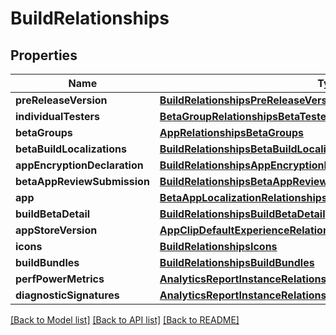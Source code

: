 # BuildRelationships

## Properties
Name | Type | Description | Notes
------------ | ------------- | ------------- | -------------
**preReleaseVersion** | [**BuildRelationshipsPreReleaseVersion**](BuildRelationshipsPreReleaseVersion.md) |  | [optional] 
**individualTesters** | [**BetaGroupRelationshipsBetaTesters**](BetaGroupRelationshipsBetaTesters.md) |  | [optional] 
**betaGroups** | [**AppRelationshipsBetaGroups**](AppRelationshipsBetaGroups.md) |  | [optional] 
**betaBuildLocalizations** | [**BuildRelationshipsBetaBuildLocalizations**](BuildRelationshipsBetaBuildLocalizations.md) |  | [optional] 
**appEncryptionDeclaration** | [**BuildRelationshipsAppEncryptionDeclaration**](BuildRelationshipsAppEncryptionDeclaration.md) |  | [optional] 
**betaAppReviewSubmission** | [**BuildRelationshipsBetaAppReviewSubmission**](BuildRelationshipsBetaAppReviewSubmission.md) |  | [optional] 
**app** | [**BetaAppLocalizationRelationshipsApp**](BetaAppLocalizationRelationshipsApp.md) |  | [optional] 
**buildBetaDetail** | [**BuildRelationshipsBuildBetaDetail**](BuildRelationshipsBuildBetaDetail.md) |  | [optional] 
**appStoreVersion** | [**AppClipDefaultExperienceRelationshipsReleaseWithAppStoreVersion**](AppClipDefaultExperienceRelationshipsReleaseWithAppStoreVersion.md) |  | [optional] 
**icons** | [**BuildRelationshipsIcons**](BuildRelationshipsIcons.md) |  | [optional] 
**buildBundles** | [**BuildRelationshipsBuildBundles**](BuildRelationshipsBuildBundles.md) |  | [optional] 
**perfPowerMetrics** | [**AnalyticsReportInstanceRelationshipsSegments**](AnalyticsReportInstanceRelationshipsSegments.md) |  | [optional] 
**diagnosticSignatures** | [**AnalyticsReportInstanceRelationshipsSegments**](AnalyticsReportInstanceRelationshipsSegments.md) |  | [optional] 

[[Back to Model list]](../README.md#documentation-for-models) [[Back to API list]](../README.md#documentation-for-api-endpoints) [[Back to README]](../README.md)


